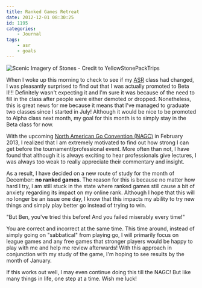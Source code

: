 ```yaml
---
title: Ranked Games Retreat
date: 2012-12-01 08:30:25
id: 1195
categories:
	- Journal
tags:
	- asr
	- goals
---
```


![Scenic Imagery of Stones - Credit to YellowStonePackTrips](/images/2012/12/retreat2.jpg "Retreat Stones")

When I woke up this morning to check to see if my [ASR](http://www.advancedstudyroom.com/ASR/ "Advanced Study Room") class had changed, I was pleasantly surprised to find out that I was actually promoted to Beta II!!! Definitely wasn't expecting it and I'm sure it was because of the need to fill in the class after people were either demoted or dropped. Nonetheless, this is great news for me because it means that I've managed to graduate two classes since I started in July! Although it would be nice to be promoted to Alpha class next month, my goal for this month is to simply stay in the Beta class for now.

With the upcoming [North American Go Convention (NAGC)](http://www.bengozen.com/north-american-go-convention/ "North American Go Convention!!!") in February 2013, I realized that I am extremely motivated to find out how strong I can get before the tournament/professional event. More often than not, I have found that although it is always exciting to hear professionals give lectures, I was always too weak to really appreciate their commentary and insight.

As a result, I have decided on a new route of study for the month of December: **no ranked games**. The reason for this is because no matter how hard I try, I am still stuck in the state where ranked games still cause a bit of anxiety regarding its impact on my online rank. Although I hope that this will no longer be an issue one day, I know that this impacts my ability to try new things and simply play better go instead of trying to win.

"But Ben, you've tried this before! And you failed miserably every time!"

You are correct and incorrect at the same time. This time around, instead of simply going on "sabbatical" from playing go, I will primarily focus on league games and any free games that stronger players would be happy to play with me and help me review afterwards! With this approach in conjunction with my study of the game, I'm hoping to see results by the month of January.

If this works out well, I may even continue doing this till the NAGC! But like many things in life, one step at a time. Wish me luck!